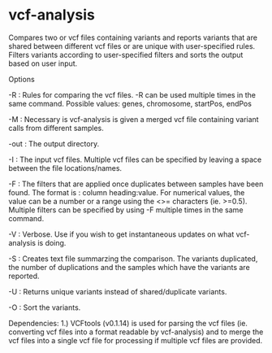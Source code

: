 # vcf-analysis
Compares two or vcf files containing variants and reports variants that are shared between different vcf files or are unique with user-specified rules. Filters variants according to user-specified filters and sorts the output based on user input. 

Options

-R : Rules for comparing the vcf files. -R can be used multiple times in the same command. 
Possible values: genes, chromosome, startPos, endPos 

-M : Necessary is vcf-analysis is given a merged vcf file containing variant calls from different samples. 

-out : The output directory.

-I : The input vcf files. Multiple vcf files can be specified by leaving a space between the file locations/names. 

-F : The filters that are applied once duplicates between samples have been found. The format is : column heading:value. 
For numerical values, the value can be a number or a range using the <>= characters (ie. >=0.5). Multiple filters can be
specified by using -F multiple times in the same command. 

-V : Verbose. Use if you wish to get instantaneous updates on what vcf-analysis is doing. 

-S : Creates text file summarzing the comparison. The variants duplicated, the number of duplications and the samples which have
     the variants are reported. 
     
-U : Returns unique variants instead of shared/duplicate variants. 

-O : Sort the variants. 

Dependencies: 
1.) VCFtools (v0.1.14) is used for parsing the vcf files (ie. converting vcf files into a format readable by vcf-analysis) and to merge 
    the vcf files into a single vcf file for processing if multiple vcf files are provided. 
